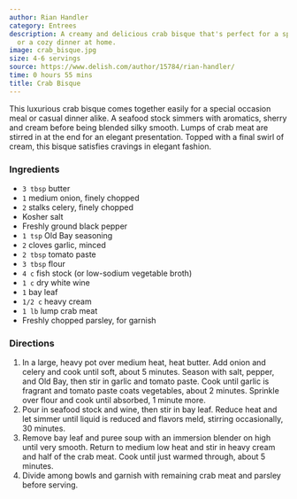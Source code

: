 ```yaml
---
author: Rian Handler
category: Entrees
description: A creamy and delicious crab bisque that's perfect for a special occasion
  or a cozy dinner at home.
image: crab_bisque.jpg
size: 4-6 servings
source: https://www.delish.com/author/15784/rian-handler/
time: 0 hours 55 mins
title: Crab Bisque
---
```


This luxurious crab bisque comes together easily for a special occasion meal or casual dinner alike. A seafood stock simmers with aromatics, sherry and cream before being blended silky smooth. Lumps of crab meat are stirred in at the end for an elegant presentation. Topped with a final swirl of cream, this bisque satisfies cravings in elegant fashion.

### Ingredients

* `3 tbsp` butter
* `1` medium onion, finely chopped
* `2` stalks celery, finely chopped
* Kosher salt
* Freshly ground black pepper
* `1 tsp` Old Bay seasoning
* `2` cloves garlic, minced
* `2 tbsp` tomato paste
* `3 tbsp` flour
* `4 c` fish stock (or low-sodium vegetable broth)
* `1 c` dry white wine
* `1` bay leaf
* `1/2 c` heavy cream
* `1 lb` lump crab meat
* Freshly chopped parsley, for garnish

### Directions

1. In a large, heavy pot over medium heat, heat butter. Add onion and celery and cook until soft, about 5 minutes. Season with salt, pepper, and Old Bay, then stir in garlic and tomato paste. Cook until garlic is fragrant and tomato paste coats vegetables, about 2 minutes. Sprinkle over flour and cook until absorbed, 1 minute more.
2. Pour in seafood stock and wine, then stir in bay leaf. Reduce heat and let simmer until liquid is reduced and flavors meld, stirring occasionally, 30 minutes.
3. Remove bay leaf and puree soup with an immersion blender on high until very smooth. Return to medium low heat and stir in heavy cream and half of the crab meat. Cook until just warmed through, about 5 minutes.
4. Divide among bowls and garnish with remaining crab meat and parsley before serving.